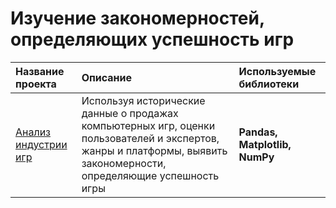 # Изучение закономерностей, определяющих успешность игр

| Название проекта | Описание | Используемые библиотеки | 
| :---------------------- | :---------------------- | :---------------------- |
 [Анализ индустрии игр](https://github.com/jvx92/Studying-the-regularities-that-determine-the-success-of-games/blob/main/Studying%20the%20regularities%20that%20determine%20the%20success%20of%20games/games.ipynb) | Используя исторические данные о продажах компьютерных игр, оценки пользователей и экспертов, жанры и платформы, выявить закономерности, определяющие успешность игры  | **Pandas, Matplotlib, NumPy**

 
